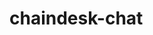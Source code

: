 # chaindesk-chat

<body>
  <script 
  id="clkduo6ja00n76mq17a0h4tie"
  data-name="databerry-chat-bubble"
  src="https://cdn.jsdelivr.net/npm/@databerry/chat-bubble@latest"
  ></script>
</body>
